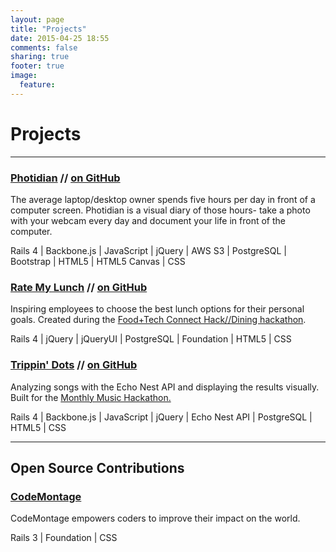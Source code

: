 ```yaml
---
layout: page
title: "Projects"
date: 2015-04-25 18:55
comments: false
sharing: true
footer: true
image:
  feature:
---
```

# Projects

---

### <a href="http://photidian.herokuapp.com/" target="_blank">Photidian</a> // <a href="https://github.com/alexshook/photidian" target="_blank">on GitHub</a>

The average laptop/desktop owner spends five hours per day in front of a computer screen. Photidian is a visual diary of those hours- take a photo with your webcam every day and document your life in front of the computer.

Rails 4 | Backbone.js | JavaScript | jQuery | AWS S3 | PostgreSQL | Bootstrap | HTML5 | HTML5 Canvas | CSS

### <a href="http://ratemylunch.herokuapp.com/" target="_blank">Rate My Lunch</a> // <a href="https://github.com/alexshook/ratemylunch">on GitHub</a>
Inspiring employees to choose the best lunch options for their personal goals. Created during the <a href="https://www.hackerleague.org/hackathons/hack-slash-slash-dining-nyc">Food+Tech Connect Hack//Dining hackathon</a>.

Rails 4 | jQuery | jQueryUI | PostgreSQL | Foundation | HTML5 | CSS

### <a href="http://trippindots.herokuapp.com/" target="_blank">Trippin' Dots</a> // <a href="https://github.com/alexshook/trippindots" target="_blank">on GitHub</a>

Analyzing songs with the Echo Nest API and displaying the results visually. Built for the <a href="http://monthlymusichackathon.org/">Monthly Music Hackathon.</a>

Rails 4 | Backbone.js | JavaScript | jQuery | Echo Nest API | PostgreSQL | HTML5 | CSS

---

## Open Source Contributions

### <a href="https://github.com/CodeMontageHQ/codemontage/commit/f3bd04c6db82cb297320ba44fab703e375b9d1e4" target="_blank">CodeMontage</a>
CodeMontage empowers coders to improve their impact on the world.

Rails 3 | Foundation | CSS
